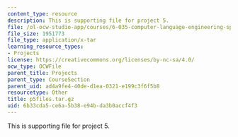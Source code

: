```yaml
---
content_type: resource
description: This is supporting file for project 5.
file: /ol-ocw-studio-app/courses/6-035-computer-language-engineering-spring-2010/6b33cda5ce6a5b38e94bda3b0accf4f3_p5files.tar.gz
file_size: 1951773
file_type: application/x-tar
learning_resource_types:
- Projects
license: https://creativecommons.org/licenses/by-nc-sa/4.0/
ocw_type: OCWFile
parent_title: Projects
parent_type: CourseSection
parent_uid: ad4a9fe4-40de-d1ea-0321-e199c3f6f5b8
resourcetype: Other
title: p5files.tar.gz
uid: 6b33cda5-ce6a-5b38-e94b-da3b0accf4f3
---
```

This is supporting file for project 5.